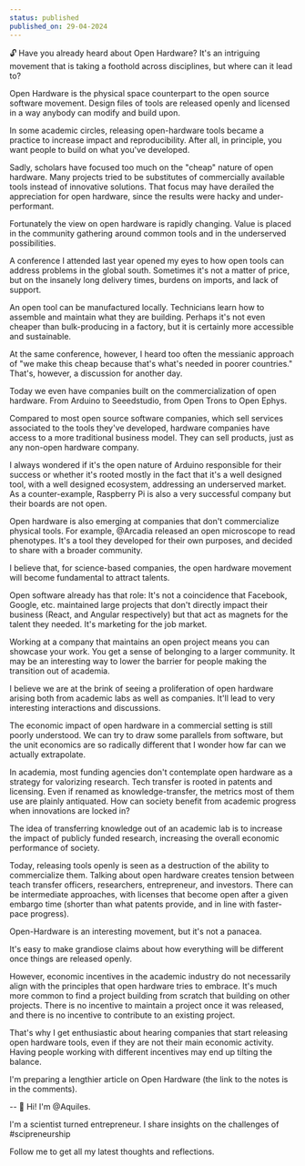 ```yaml
---
status: published
published_on: 29-04-2024
---
```

🔓 Have you already heard about Open Hardware? It's an intriguing movement that is taking a foothold across disciplines, but where can it lead to? 

Open Hardware is the physical space counterpart to the open source software movement. Design files of tools are released openly and licensed in a way anybody can modify and build upon. 

In some academic circles, releasing open-hardware tools became a practice to increase impact and reproducibility. After all, in principle, you want people to build on what you've developed. 

Sadly, scholars have focused too much on the "cheap" nature of open hardware. Many projects tried to be substitutes of commercially available tools instead of innovative solutions. That focus may have derailed the appreciation for open hardware, since the results were hacky and under-performant.  

Fortunately the view on open hardware is rapidly changing. Value is placed in the community gathering around common tools and in the underserved possibilities. 

A conference I attended last year opened my eyes to how open tools can address problems in the global south. Sometimes it's not a matter of price, but on the insanely long delivery times, burdens on imports, and lack of support. 

An open tool can be manufactured locally. Technicians learn how to assemble and maintain what they are building. Perhaps it's not even cheaper than bulk-producing in a factory, but it is certainly more accessible and sustainable. 

At the same conference, however, I heard too often the messianic approach of "we make this cheap because that's what's needed in poorer countries." That's, however, a discussion for another day. 

Today we even have companies built on the commercialization of open hardware. From Arduino to Seeedstudio, from Open Trons to Open Ephys. 

Compared to most open source software companies, which sell services associated to the tools they've developed, hardware companies have access to a more traditional business model. They can sell products, just as any non-open hardware company. 

I always wondered if it's the open nature of Arduino responsible for their success or whether it's rooted mostly in the fact that it's a well designed tool, with a well designed ecosystem, addressing an underserved market. As a counter-example, Raspberry Pi is also a very successful company but their boards are not open. 

Open hardware is also emerging at companies that don't commercialize physical tools. For example, @Arcadia released an open microscope to read phenotypes. It's a tool they  developed for their own purposes, and decided to share with a broader community. 

I believe that, for science-based companies, the open hardware movement will become fundamental to attract talents. 

Open software already has that role: It's not a coincidence that Facebook, Google, etc. maintained large projects that don't directly impact their business (React, and Angular respectively) but that act as magnets for the talent they needed. It's marketing for the job market. 

Working at a company that maintains an open project means you can showcase your work. You get a sense of belonging to a larger community. It may be an interesting way to lower the barrier for people making the transition out of academia. 

I believe we are at the brink of seeing a proliferation of open hardware arising both from academic labs as well as companies. It'll lead to very interesting interactions and discussions. 

The economic impact of open hardware in a commercial setting is still poorly understood. We can try to draw some parallels from software, but the unit economics are so radically different that I wonder how far can we actually extrapolate. 

In academia, most funding agencies don't contemplate open hardware as a strategy for valorizing research. Tech transfer is rooted in patents and licensing. Even if renamed as knowledge-transfer, the metrics most of them use are plainly antiquated. How can society benefit from academic progress when innovations are locked in? 

The idea of transferring knowledge out of an academic lab is to increase the impact of publicly funded research, increasing the overall economic performance of society. 

Today, releasing tools openly is seen as a destruction of the ability to commercialize them. Talking about open hardware creates tension between teach transfer officers, researchers, entrepreneur, and investors. There can be intermediate approaches, with licenses that become open after a given embargo time (shorter than what patents provide, and in line with faster-pace progress).  

Open-Hardware is an interesting movement, but it's not a panacea. 

It's easy to make grandiose claims about how everything will be different once things are released openly. 

However, economic incentives in the academic industry do not necessarily align with the principles that open hardware tries to embrace. It's much more common to find a project building from scratch that building on other projects. There is no incentive to maintain a project once it was released, and there is no incentive to contribute to an existing project. 

That's why I get enthusiastic about hearing companies that start releasing open hardware tools, even if they are not their main economic activity. Having people working with different incentives may end up tilting the balance. 

I'm preparing a lengthier article on Open Hardware (the link to the notes is in the comments). 

--
👋 Hi! I'm @Aquiles. 

I'm a scientist turned entrepreneur. 
I share insights on the challenges of #scipreneurship 

Follow me to get all my latest thoughts and reflections. 


